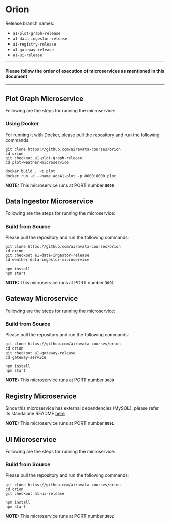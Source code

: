 # Orion



Release branch names:
- `a1-plot-graph-release`
- `a1-data-ingestor-release`
- `a1-registry-release`
- `a1-gateway-release`
- `a1-ui-release`

---
#### Please follow the order of execution of microservices as mentioned in this document
---

## Plot Graph Microservice

Following are the steps for running the microservice:

### Using Docker

For running it with Docker, please pull the repository and run the following commands:
```
git clone https://github.com/airavata-courses/orion
cd orion
git checkout a1-plot-graph-release
cd plot-weather-microservice
```

```
docker build . -t plot
docker run -d --name adsA1-plot -p 8000:8000 plot
```

**NOTE:** This microservice runs at PORT number **`8000`**

## Data Ingestor Microservice

Following are the steps for running the microservice:

### Build from Source


Please pull the repository and run the following commands:
```
git clone https://github.com/airavata-courses/orion
cd orion
git checkout a1-data-ingestor-release
cd weather-data-ingestor-microservice
```

```
npm install
npm start
```

**NOTE:** This microservice runs at PORT number **`3001`**



## Gateway Microservice

Following are the steps for running the microservice:

### Build from Source

Please pull the repository and run the following commands:
```
git clone https://github.com/airavata-courses/orion
cd orion
git checkout a1-gateway-release
cd gateway-service
```

```
npm install
npm start
```

**NOTE:** This microservice runs at PORT number **`3000`**




## Registry Microservice

Since this microservice has external dependencies (MySQL), please refer its standalone README [here](https://github.com/airavata-courses/orion/blob/a1-registry-release/registry-service/README.md)

**NOTE:** This microservice runs at PORT number **`8091`**




## UI Microservice

Following are the steps for running the microservice:

### Build from Source

Please pull the repository and run the following commands:
```
git clone https://github.com/airavata-courses/orion
cd orion 
git checkout a1-ui-release

```

```
npm install
npm start
```

**NOTE:** This microservice runs at PORT number **`3002`**
